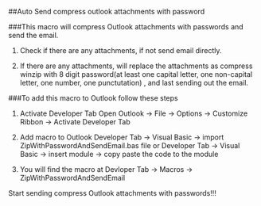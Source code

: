 ##Auto Send compress outlook attachments with password

###This macro will compress Outlook attachments with passwords and send the email.
1. Check if there are any attachments, if not send email directly.

2. If there are any attachments, will replace the attachments as compress winzip
  with 8 digit password(at least one capital letter, one non-capital letter, one number, one punctutation)
  , and last sending out the email.


###To add this macro to Outlook follow these steps
1. Activate Developer Tab
  Open Outlook -> File -> Options -> Customize Ribbon -> Activate Developer Tab

2. Add macro to Outlook
  Developer Tab -> Visual Basic -> import ZipWithPasswordAndSendEmail.bas file
  or
  Developer Tab -> Visual Basic -> insert module -> copy paste the code to the module

3. You will find the macro at
  Devloper Tab -> Macros -> ZipWithPasswordAndSendEmail

Start sending compress Outlook attachments with passwords!!!
